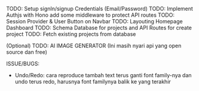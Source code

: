 TODO: Setup signIn/signup Credentials (Email/Password)
TODO: Implement Authjs with Hono add some middleware to protect API routes
TODO: Session Provider & User Button on Navbar
TODO: Layouting Homepage Dashboard
TODO: Schema Database for projects and API Routes for create project
TODO: Fetch existing projects from database

(Optional)
TODO: AI IMAGE GENERATOR (Ini masih nyari api yang open source dan free)

ISSUE/BUGS:

- Undo/Redo: cara reproduce tambah text terus ganti font family-nya dan undo terus redo, harusnya font familynya balik ke yang terakhir
